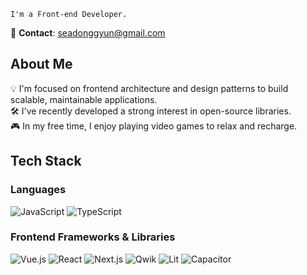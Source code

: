 
`I'm a Front-end Developer.`

📧 **Contact**: seadonggyun@gmail.com

## About Me

💡 I'm focused on frontend architecture and design patterns to build scalable, maintainable applications. <br/>
🛠️ I've recently developed a strong interest in open-source libraries. <br/>
🎮 In my free time, I enjoy playing video games to relax and recharge.

## Tech Stack

### Languages
![JavaScript](https://img.shields.io/badge/JavaScript-F7DF1E?style=for-the-badge&logo=javascript&logoColor=black)
![TypeScript](https://img.shields.io/badge/TypeScript-007ACC?style=for-the-badge&logo=typescript&logoColor=white)

### Frontend Frameworks & Libraries
![Vue.js](https://img.shields.io/badge/Vue.js-35495E?style=for-the-badge&logo=vuedotjs&logoColor=4FC08D)
![React](https://img.shields.io/badge/React-20232A?style=for-the-badge&logo=react&logoColor=61DAFB)
![Next.js](https://img.shields.io/badge/Next.js-000000?style=for-the-badge&logo=nextdotjs&logoColor=white)
![Qwik](https://img.shields.io/badge/Qwik-18B6F6?style=for-the-badge&logo=qwik&logoColor=white)
![Lit](https://img.shields.io/badge/Lit-324FFF?style=for-the-badge&logo=lit&logoColor=white)
![Capacitor](https://img.shields.io/badge/Capacitor-119EFF?style=for-the-badge&logo=capacitor&logoColor=white)
